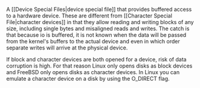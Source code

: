 A [[Device Special Files|device special file]] that provides buffered access to a hardware device. These are different from [[Character Special File|character devices]] in that they allow reading and writing blocks of any size, including single bytes and misaligned reads and writes. The catch is that because io is buffered, it is not known when the data will be passed from the kernel's buffers to the actual device and even in which order separate writes will arrive at the physical device. 

If block and character devices are both opened for a device, risk of data corruption is high. For that reason Linux only opens disks as block devices and FreeBSD only opens disks as character devices. In Linux you can emulate a character device on a disk by using the O_DIRECT flag. 